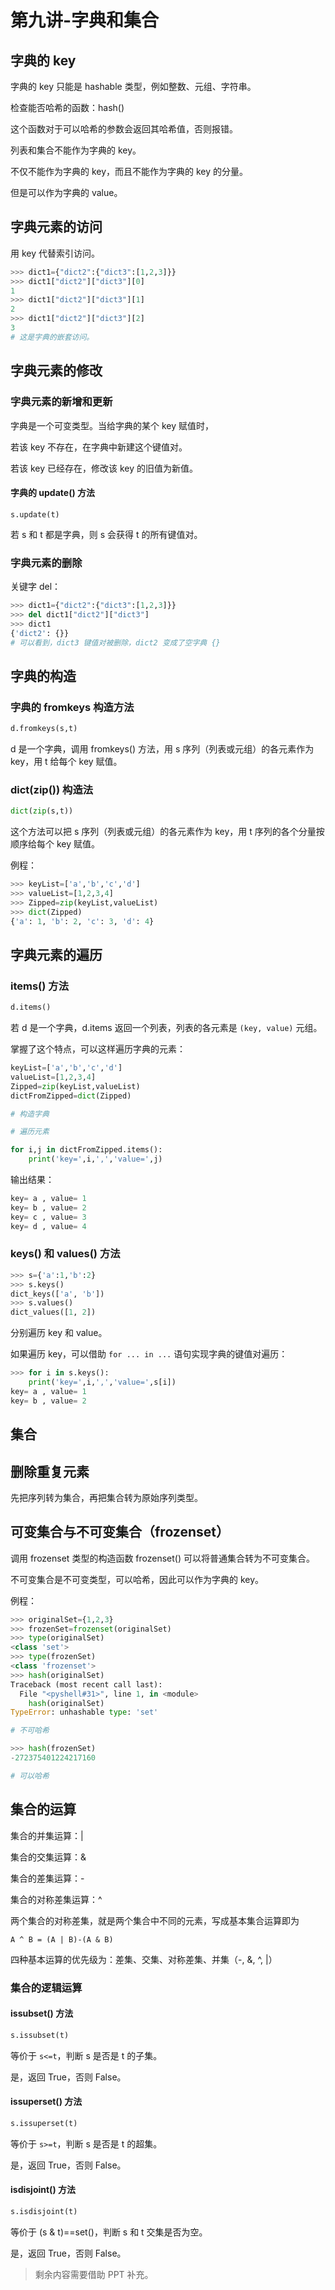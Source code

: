# 第九讲-字典和集合
## 字典的 key
字典的 key 只能是 hashable 类型，例如整数、元组、字符串。

检查能否哈希的函数：hash()

这个函数对于可以哈希的参数会返回其哈希值，否则报错。

列表和集合不能作为字典的 key。

不仅不能作为字典的 key，而且不能作为字典的 key 的分量。

但是可以作为字典的 value。
## 字典元素的访问
用 key 代替索引访问。
```python
>>> dict1={"dict2":{"dict3":[1,2,3]}}
>>> dict1["dict2"]["dict3"][0]
1
>>> dict1["dict2"]["dict3"][1]
2
>>> dict1["dict2"]["dict3"][2]
3
# 这是字典的嵌套访问。
```
## 字典元素的修改
### 字典元素的新增和更新
字典是一个可变类型。当给字典的某个 key 赋值时，

若该 key 不存在，在字典中新建这个键值对。

若该 key 已经存在，修改该 key 的旧值为新值。
#### 字典的 update() 方法
```
s.update(t)
```
若 s 和 t 都是字典，则 s 会获得 t 的所有键值对。
### 字典元素的删除
关键字 del：
```python
>>> dict1={"dict2":{"dict3":[1,2,3]}}
>>> del dict1["dict2"]["dict3"]
>>> dict1
{'dict2': {}}
# 可以看到，dict3 键值对被删除，dict2 变成了空字典 {}
```
## 字典的构造
### 字典的 fromkeys 构造方法
```python
d.fromkeys(s,t)
```
d 是一个字典，调用 fromkeys() 方法，用 s 序列（列表或元组）的各元素作为 key，用 t 给每个 key 赋值。
### dict(zip()) 构造法
```python
dict(zip(s,t))
```
这个方法可以把 s 序列（列表或元组）的各元素作为 key，用 t 序列的各个分量按顺序给每个 key 赋值。

例程：
```python
>>> keyList=['a','b','c','d']
>>> valueList=[1,2,3,4]
>>> Zipped=zip(keyList,valueList)
>>> dict(Zipped)
{'a': 1, 'b': 2, 'c': 3, 'd': 4}
```
## 字典元素的遍历
### items() 方法
```python
d.items()
```
若 d 是一个字典，d.items 返回一个列表，列表的各元素是 `(key, value)` 元组。

掌握了这个特点，可以这样遍历字典的元素：
```python
keyList=['a','b','c','d']
valueList=[1,2,3,4]
Zipped=zip(keyList,valueList)
dictFromZipped=dict(Zipped)

# 构造字典

# 遍历元素

for i,j in dictFromZipped.items():
    print('key=',i,',','value=',j)
```
输出结果：
```python
key= a , value= 1
key= b , value= 2
key= c , value= 3
key= d , value= 4
```
### keys() 和 values() 方法
```python
>>> s={'a':1,'b':2}
>>> s.keys()
dict_keys(['a', 'b'])
>>> s.values()
dict_values([1, 2])
```
分别遍历 key 和 value。

如果遍历 key，可以借助 `for ... in ...` 语句实现字典的键值对遍历：
```python
>>> for i in s.keys():
	print('key=',i,',','value=',s[i])
key= a , value= 1
key= b , value= 2
```
## 集合
## 删除重复元素
先把序列转为集合，再把集合转为原始序列类型。
## 可变集合与不可变集合（frozenset）
调用 frozenset 类型的构造函数 frozenset() 可以将普通集合转为不可变集合。

不可变集合是不可变类型，可以哈希，因此可以作为字典的 key。

例程：
```python
>>> originalSet={1,2,3}
>>> frozenSet=frozenset(originalSet)
>>> type(originalSet)
<class 'set'>
>>> type(frozenSet)
<class 'frozenset'>
>>> hash(originalSet)
Traceback (most recent call last):
  File "<pyshell#31>", line 1, in <module>
    hash(originalSet)
TypeError: unhashable type: 'set'

# 不可哈希

>>> hash(frozenSet)
-272375401224217160

# 可以哈希
```
## 集合的运算
集合的并集运算：|

集合的交集运算：&

集合的差集运算：-

集合的对称差集运算：^

两个集合的对称差集，就是两个集合中不同的元素，写成基本集合运算即为

`A ^ B = (A | B)-(A & B)`

四种基本运算的优先级为：差集、交集、对称差集、并集（-, &, ^, |）
### 集合的逻辑运算
#### issubset() 方法
```python
s.issubset(t)
```
等价于 `s<=t`，判断 s 是否是 t 的子集。

是，返回 True，否则 False。
#### issuperset() 方法
```python
s.issuperset(t)
```
等价于 `s>=t`，判断 s 是否是 t 的超集。

是，返回 True，否则 False。
#### isdisjoint() 方法
```python
s.isdisjoint(t)
```
等价于 (s & t)==set()，判断 s 和 t 交集是否为空。

是，返回 True，否则 False。

> 剩余内容需要借助 PPT 补充。

